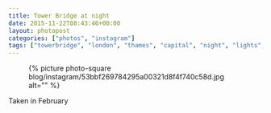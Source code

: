 ```yaml
---
title: Tower Bridge at night
date: 2015-11-22T08:43:46+00:00
layout: photopost
categories: ["photos", "instagram"]
tags: ["towerbridge", "london", "thames", "capital", "night", "lights", "bridge"]
---
```


<figure class="photo photo--square">
  {% picture photo-square blog/instagram/53bbf269784295a00321d8f4f740c58d.jpg alt="" %}
</figure>

Taken in February
